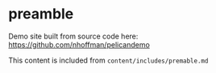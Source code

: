 # preamble

Demo site built from source code here: https://github.com/nhoffman/pelicandemo

This content is included from ``content/includes/premable.md``
